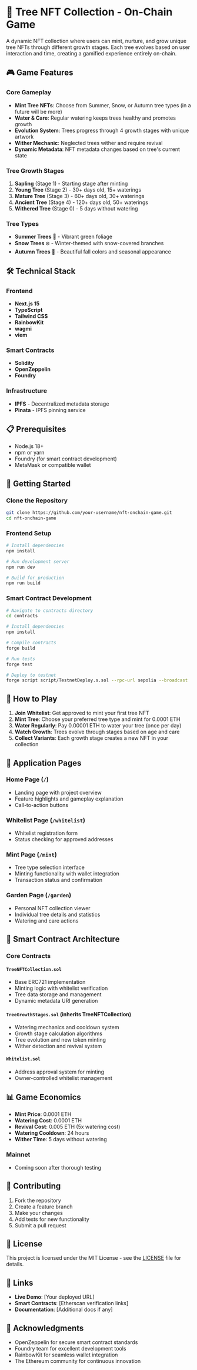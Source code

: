 # 🌳 Tree NFT Collection - On-Chain Game

A dynamic NFT collection where users can mint, nurture, and grow unique tree NFTs through different growth stages. Each tree evolves based on user interaction and time, creating a gamified experience entirely on-chain.

## 🎮 Game Features

### Core Gameplay

- **Mint Tree NFTs**: Choose from Summer, Snow, or Autumn tree types (in a future will be more)
- **Water & Care**: Regular watering keeps trees healthy and promotes growth
- **Evolution System**: Trees progress through 4 growth stages with unique artwork
- **Wither Mechanic**: Neglected trees wither and require revival
- **Dynamic Metadata**: NFT metadata changes based on tree's current state

### Tree Growth Stages

1. **Sapling** (Stage 1) - Starting stage after minting
2. **Young Tree** (Stage 2) - 30+ days old, 15+ waterings
3. **Mature Tree** (Stage 3) - 60+ days old, 30+ waterings
4. **Ancient Tree** (Stage 4) - 120+ days old, 50+ waterings
5. **Withered Tree** (Stage 0) - 5 days without watering

### Tree Types

- **Summer Trees** 🌿 - Vibrant green foliage
- **Snow Trees** ❄️ - Winter-themed with snow-covered branches
- **Autumn Trees** 🍂 - Beautiful fall colors and seasonal appearance

## 🛠️ Technical Stack

### Frontend

- **Next.js 15**
- **TypeScript**
- **Tailwind CSS**
- **RainbowKit**
- **wagmi**
- **viem**

### Smart Contracts

- **Solidity**
- **OpenZeppelin**
- **Foundry**

### Infrastructure

- **IPFS** - Decentralized metadata storage
- **Pinata** - IPFS pinning service

## 📋 Prerequisites

- Node.js 18+
- npm or yarn
- Foundry (for smart contract development)
- MetaMask or compatible wallet

## 🚀 Getting Started

### Clone the Repository

```bash
git clone https://github.com/your-username/nft-onchain-game.git
cd nft-onchain-game
```

### Frontend Setup

```bash
# Install dependencies
npm install

# Run development server
npm run dev

# Build for production
npm run build
```

### Smart Contract Development

```bash
# Navigate to contracts directory
cd contracts

# Install dependencies
npm install

# Compile contracts
forge build

# Run tests
forge test

# Deploy to testnet
forge script script/TestnetDeploy.s.sol --rpc-url sepolia --broadcast
```

## 🎯 How to Play

1. **Join Whitelist**: Get approved to mint your first tree NFT
2. **Mint Tree**: Choose your preferred tree type and mint for 0.0001 ETH
3. **Water Regularly**: Pay 0.00001 ETH to water your tree (once per day)
4. **Watch Growth**: Trees evolve through stages based on age and care
5. **Collect Variants**: Each growth stage creates a new NFT in your collection

## 📱 Application Pages

### Home Page (`/`)

- Landing page with project overview
- Feature highlights and gameplay explanation
- Call-to-action buttons

### Whitelist Page (`/whitelist`)

- Whitelist registration form
- Status checking for approved addresses

### Mint Page (`/mint`)

- Tree type selection interface
- Minting functionality with wallet integration
- Transaction status and confirmation

### Garden Page (`/garden`)

- Personal NFT collection viewer
- Individual tree details and statistics
- Watering and care actions

## 🔧 Smart Contract Architecture

### Core Contracts

#### `TreeNFTCollection.sol`

- Base ERC721 implementation
- Minting logic with whitelist verification
- Tree data storage and management
- Dynamic metadata URI generation

#### `TreeGrowthStages.sol` (inherits TreeNFTCollection)

- Watering mechanics and cooldown system
- Growth stage calculation algorithms
- Tree evolution and new token minting
- Wither detection and revival system

#### `Whitelist.sol`

- Address approval system for minting
- Owner-controlled whitelist management

## 📊 Game Economics

- **Mint Price**: 0.0001 ETH
- **Watering Cost**: 0.0001 ETH
- **Revival Cost**: 0.005 ETH (5x watering cost)
- **Watering Cooldown**: 24 hours
- **Wither Time**: 5 days without watering

### Mainnet

- Coming soon after thorough testing

## 🤝 Contributing

1. Fork the repository
2. Create a feature branch
3. Make your changes
4. Add tests for new functionality
5. Submit a pull request

## 📄 License

This project is licensed under the MIT License - see the [LICENSE](LICENSE) file for details.

## 🔗 Links

- **Live Demo**: [Your deployed URL]
- **Smart Contracts**: [Etherscan verification links]
- **Documentation**: [Additional docs if any]

## 🙏 Acknowledgments

- OpenZeppelin for secure smart contract standards
- Foundry team for excellent development tools
- RainbowKit for seamless wallet integration
- The Ethereum community for continuous innovation
